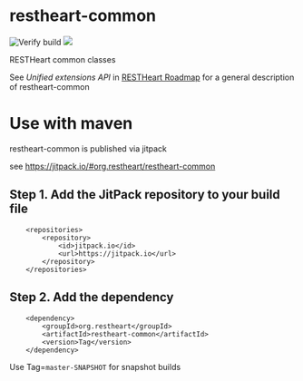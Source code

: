 # restheart-common

![Verify build](https://github.com/SoftInstigate/restheart-common/workflows/Verify/badge.svg)
[![](https://jitpack.io/v/org.restheart/restheart-common.svg)](https://jitpack.io/#org.restheart/restheart-common)

RESTHeart common classes

See *Unified extensions API* in [RESTHeart Roadmap](https://restheart.org/docs/roadmap/#restheart-platform-42) 
for a general description of restheart-common

# Use with maven

restheart-common is published via jitpack

see https://jitpack.io/#org.restheart/restheart-common

## Step 1. Add the JitPack repository to your build file

```
	<repositories>
		<repository>
		    <id>jitpack.io</id>
		    <url>https://jitpack.io</url>
		</repository>
	</repositories>
```

## Step 2. Add the dependency

```
	<dependency>
	    <groupId>org.restheart</groupId>
	    <artifactId>restheart-common</artifactId>
	    <version>Tag</version>
	</dependency>
```

Use Tag=`master-SNAPSHOT` for snapshot builds
